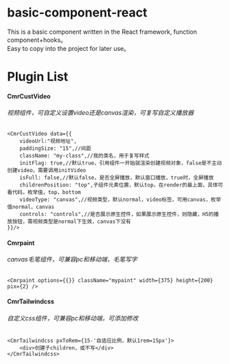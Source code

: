 # basic-component-react
This is a basic component written in the React framework, function component+hooks。<br/>
Easy to copy into the project for later use。
<br/>
<h1>Plugin List</h1>
<h4>CmrCustVideo</h4>
<h6>视频组件，可自定义设置video还是canvas渲染，可复写自定义播放器</h6>

	<CmrCustVideo data={{
		videoUrl:"视频地址",
		paddingSize: "15",//间距
		className: "my-class",//我的类名，用于复写样式
		initFlag: true,//默认true，引用组件一开始就渲染创建视频对象，false是不主动创建video，需要调用initVideo
		isFull: false,//默认false，是否全屏播放，默认窗口播放，true时，全屏播放
		childrenPosition: "top",子组件元素位置，默认top，在render的最上面，具体可看代码，枚举值，top，bottom
		videoType: "canvas",//视频类型，默认normal，video标签，可用canvas，枚举值normal，canvas
		controls: "controls",//是否展示原生控件，如果展示原生控件，则隐藏，H5的播放按钮，需视频类型是normal下生效，canvas下没有
	}}/>

<h4>Cmrpaint</h4>
<h6>canvas毛笔组件，可兼容pc和移动端，毛笔写字</h6>

	<Cmrpaint options={{}} className="mypaint" width={375} height={200} pix={2} />

<h4>CmrTailwindcss</h4>
<h6>自定义css组件，可兼容pc和移动端，可添加修改</h6>

	<CmrTailwindcss pxToRem={15-'自适应比例，默认1rem=15px'}>
		<div>创建子children，或不写</div>
	</CmrTailwindcss>	
	